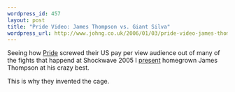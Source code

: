 ```yaml
--- 
wordpress_id: 457
layout: post
title: "Pride Video: James Thompson vs. Giant Silva"
wordpress_url: http://www.johng.co.uk/2006/01/03/pride-video-james-thompson-vs-giant-silva/
---
```

Seeing how <a href="http://www.pridefc.com">Pride</a> screwed their US pay per view audience out of many of the fights that happend at Shockwave 2005 I <a href="http://www.johng.co.uk/2006/01/03/pride-video-james-thompson-vs-giant-silva/">present</a> homegrown James Thompson at his crazy best.

<flv xhref="http://www.johng.co.uk/videos/thompsonsilva.flv" />

This is why they invented the cage.

